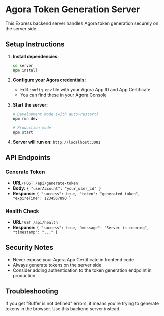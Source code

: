 # Agora Token Generation Server

This Express backend server handles Agora token generation securely on the server side.

## Setup Instructions

1. **Install dependencies:**

   ```bash
   cd server
   npm install
   ```

2. **Configure your Agora credentials:**

   - Edit `config.env` file with your Agora App ID and App Certificate
   - You can find these in your Agora Console

3. **Start the server:**

   ```bash
   # Development mode (with auto-restart)
   npm run dev

   # Production mode
   npm start
   ```

4. **Server will run on:** `http://localhost:3001`

## API Endpoints

### Generate Token

- **URL:** `POST /api/generate-token`
- **Body:** `{ "userAccount": "your_user_id" }`
- **Response:** `{ "success": true, "token": "generated_token", "expireTime": 1234567890 }`

### Health Check

- **URL:** `GET /api/health`
- **Response:** `{ "success": true, "message": "Server is running", "timestamp": "..." }`

## Security Notes

- Never expose your Agora App Certificate in frontend code
- Always generate tokens on the server side
- Consider adding authentication to the token generation endpoint in production

## Troubleshooting

If you get "Buffer is not defined" errors, it means you're trying to generate tokens in the browser. Use this backend server instead.
